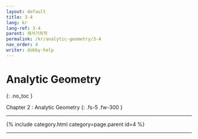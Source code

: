 ```yaml
---
layout: default
title: 3-4
lang: kr
lang-ref: 3-4
parent: 해석기하학
permalink: /kr/analytic-geometry/3-4
nav_order: 4
writer: dobby-help
---
```


# Analytic Geometry
{: .no_toc }


Chapter 2 : Analytic Geometry
{: .fs-5 .fw-300 }

---

{% include category.html category=page.parent id=4 %}

---

